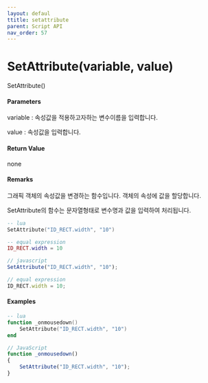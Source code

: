 ```yaml
---
layout: defaul
ttitle: setattribute
parent: Script API
nav_order: 57
---
```

# SetAttribute\(variable, value\)

SetAttribute\(\)

#### Parameters

variable : 속성값을 적용하고자하는 변수이름을 입력합니다.

value : 속성값을 입력합니다.

#### Return Value

none

#### Remarks

그래픽 객체의 속성값을 변경하는 함수입니다. 객체의 속성에 값을 할당합니다.

SetAttribute의 함수는 문자열형태로 변수명과 값을 입력하여 처리됩니다.

```lua
-- lua
SetAttribute("ID_RECT.width", "10")

-- equal expression
ID_RECT.width = 10
```

```js
// javascript
SetAttribute("ID_RECT.width", "10");

// equal expression
ID_RECT.width = 10;
```

#### 

#### Examples

```lua
-- lua
function _onmousedown()
    SetAttribute("ID_RECT.width", "10")
end
```

```js
// JavaScript
function _onmousedown()
{    
    SetAttribute("ID_RECT.width", "10");
}
```



